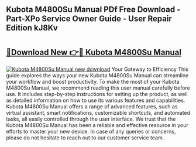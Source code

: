 ## Kubota M4800Su Manual PDf Free Download - Part-XPo Service Owner Guide - User Repair Edition kJ8Kv

# <h2><a href="http://bc9146.oget.top/?id=Kubota+M4800Su+Manual">🔗Download New 👉🔴 Kubota M4800Su Manual</a></h2>

[![Kubota M4800Su Manual new download](https://i.imgur.com/5g1atiW.png)](http://bc9146.oget.top/?id=Kubota+M4800Su+Manual)
Your Gateway to Efficiency This guide explores the ways your new Kubota M4800Su Manual can streamline your workflow and boost productivity. To make the most of your Kubota M4800Su Manual, we recommend reading this user manual carefully before use. It includes step-by-step instructions for setting up the product, as well as detailed information on how to use its various features and capabilities. Kubota M4800Su Manual offers a range of advanced features, such as virtual assistant, smart notifications, customizable shortcuts, and automated tasks, all easily controlled through the user interface. We trust that the Kubota M4800Su Manual has been a reliable and effective resource in your efforts to master your new device. In case of any queries or concerns, please do not hesitate to reach out to our customer service team.
